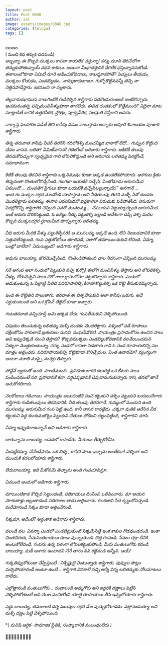 ```yaml
---
layout: post
title: Post-0048
author: sal
image: assets/images/0048.jpg
categories: [telugu]
tags: []
---
```

*ఋణం*  <br>
 ( మంచి  కధ తప్పక చదవండి)  <br>
 *అబ్బబ్బా ఈ కొబ్బరి ముక్కలు కాపలా కాయలేక ఛస్తున్నా! కన్ను మూసి తెరిచేలోగా తన్నుకుపోతున్నాయ్ వెధవ కాకులు. అయినా మీఛాదస్తానికి వేగలేక ఛస్తున్నాననుకోండి. ఈకాలంలోకూడా ఏమిటీ నూనె ఆడించుకోవడాలు, నాఖర్మకాకపోతే? పెచ్చులు తీయడం, ముక్కలు కోయడం, ఎండబెట్టడం.. నావల్లకాదుబాబూ. గుళ్ళోకొట్టినవన్నీ తెచ్చి నా నెత్తినపాడేస్తారు. ఇకనుంచి నా వల్లకాదు.*  <br>
   <br>
 *తెల్లవారుఝామున నాలుగింటికి గుడికెళ్ళిన శాస్త్రిగారు పదకొండుగంటలకి ఇంటికొచ్చారు. ఆచమనంతప్ప పచ్చిమంచినీళ్ళుకూడా తాగలేదు. ఈవిడ దండకంలో కొత్తేముంది? ఏదైనా మాట మాట్లాడితే దానికి ఉత్తరపీఠిక, స్తోత్రం, పూర్వపీఠిక, ఫలస్రుతి చెప్తేగాని ఆపదు.*  <br>
   <br>
 *నాక్కాస్త ఫలహారం పెడితే తిని కాసేపు నడుం వాలుస్తాను అన్నారు ఆవూరి శివాలయం పూజారి శాస్త్రిగారు*  <br>
   <br>
 *తిన్న తరువాత కాసేపు పేపర్ తిరగేసి గదిలోకెళ్ళి మంచమ్మీద వాలారో లేదో... గుప్పున కొట్టింది చేపల వాసన. లలితా! ఏమిటీవాసన? గదిలోంచే అరిచారు శాస్త్రిగారు. ఆకిటికీ తలుపు తెరచుకోవచ్చుగా స్వచ్ఛమైన గాలి లోపలికొస్తుంది అని అరిచారు లలితమ్మ పెరట్లోంచే, సమాధానంగా.*  <br>
   <br>
 *కిటికీ తలుపు తెరచిన శాస్త్రిగారు ఒక్కనిముషం కూడా అక్కడ ఉండలేకపోయారు. అరగంట క్రితం తిన్నదంతా గొంతులోకొచ్చేసింది. గబగబా బయటికి వచ్చేసి, ఏంటోచూడు అరుగుమీద ఏముందో.... దుంపతెగ ప్రేగులు కూడా బయటికి వచ్చేసేటట్టున్నాయ్!" అనగానే....*  <br>
 *ఇంద ఈ ముక్కల దగ్గర నుంచోండి చూసొస్తాను అని వీధితలుపు తెరచి మళ్ళీ ఏదో దండకం మొదలెట్టారు లలితమ్మ.* *ఈసారి ఎవరిమీదనో భద్రకాళిలా విరుచుకు పడిపోతోంది. విసురుగా పెరట్లోకొచ్చి శాస్త్రిగారికి చెప్పింది ఎవరో ముసలమ్మ.... చేపలగంప పెట్టుక్కూర్చుంది అరుగుమీద. ఇంకే అరుగు దొరకనట్టుంది. ఓ బకెట్టు నీళ్ళు పట్టుకెళ్ళి జల్లండి ఆవేశంగా చెప్పి వెళ్ళి మరల కొబ్బరి ముక్కలదగ్గర స్టూలుమీద కూర్చున్నారు లలితమ్మ.*  <br>
   <br>
 *వీధి అరుగు మీదికి నీళ్ళు పట్టుకెళ్ళేసరికి ఆ ముసలమ్మ అక్కడే ఉంది, లేచి నిలబడటానికి కూడా సత్తువలేనట్టుంది. గంప ఎత్తుకోబోయి తూలిపడి, ఎలాగో తమాయించుకుని లేచింది. ఏమ్మా, ఒంట్లో బాలేదా? ఏమయ్యింది? అడిగారు శాస్త్రిగారు.*  <br>
   <br>
 *అవును బాబయ్యా, జొరమొచ్చేసింది. గొంతెండిపోతుంది చాల నీరసంగా చెప్పింది ముసలమ్మ.*  <br>
   <br>
 *సరే ఆగంప అలా సందులో పెట్టుకుని వచ్చి కుర్చో! ఈలోగ మంచినీళ్ళు తెస్తాను అని లోపలికెళ్ళి, నీళ్ళు, గోరువెచ్చని పాలు చెరో గాజు గ్లాసులోనూ పట్టుకొచ్చారు శాస్త్రిగారు.* *సందులో ఆడుకుంటున్న ఓ పిల్లాణ్ణి పిలిచి పదిరూపాలిచ్చి కిరాణాకొట్టుకెళ్ళి ఒక రొట్టె తీసుకురమ్మన్నారు.*  <br>
   <br>
 *ఇంద ఈ రొట్టెతిని పాలుతాగు. తరవాత ఈ బిళ్ళవేసుకుని అలా కాసేపు ఒరుగు. అదే సర్దుకుంటుంది అని ఒక క్రోసిన్ టేబ్లెట్ కూడా ఇచ్చారు.*  <br>
   <br>
 *గంటతరవాత వచ్చిచూస్తే అమె అక్కడ లేదు. గంపతీసుకుని వెళ్ళిపోయింది.*  <br>
   <br>
 *విషయం తెలుసుకున్న లలితమ్మ మళ్ళీ దండకం మొదలెట్టారు. పళ్ళెంలో పడే రూపాయి దక్షిణకోసం పాకులాడే బ్రతుకులు మనవి. సంఘసేవొకటి. సాయంత్రం ప్రసాదంకోసం ఉంచిన పాలు అవి ఇప్పుడెక్కడి నుంచి తెస్తారు? కొబ్బరిముక్కలు ఎండబెట్టుకోవడానికి వలనేయించమని ఏళ్ళుగా మొత్తుకుంటున్నా. నన్ను ఎండలో కాపలా పెడతారు గాని ఓ వంద రూపాయలిచ్చి వల మాత్రం అల్లించరు. పదిరూపాయలిచ్చి రొట్టెకూడా కొనిచ్చేరంట. ఏంత ఉదారమో? వ్యంగ్యంగా అంటూ మూతి ముప్పై వంకర్లు తిప్పారు.*  <br>
   <br>
 *పోన్లేవే జ్వరంతో ఉంది. పాలదేముంది.. ప్రెసిడెంటుగారికి కబురెట్టి ఒక లీటరు పాలు పంపించమంటే సరి. ప్రసాదానికే కదా. సర్దిచెప్పడానికి చెపుదామనుకున్నారు గాని, తనలో తానే అనుకోగలిగారు.*  <br>
   <br>
 *నెలరోజులు గడిచాయి. సాయంత్రం అయిదింటికి పంచె కట్టుకుని పళ్ళెం పట్టుకుని బయలుదేరారు శాస్త్రిగారు గుడితలుపులు తెరవడానికి.* *వీధి తలుపు తెరవగానే, గుమ్మంలో నుంచుని ఉంది ముసలమ్మ. అరుగుమీద గంప పెట్టి ఉంది. కానీ వాసన రావట్లేదు. చక్కగా వుతికి ఆరేసిన చీర కట్టుకుని పెద్ద కుంకుమబొట్టు పెట్టుకుని చేతులు జోడించి దణ్ణంపెట్టింది, శాస్త్రిగారిని చూసి.*  <br>
   <br>
 *ఏమ్మా ఇప్పుడెలాఉన్నావ్ అని అడిగారు శాస్త్రిగారు.*  <br>
   <br>
 *బాగున్నాను బాబయ్య. ఆపదలో కాపాడేరు. మీరుణం తీర్చుకోలేను.*  <br>
   <br>
 *ఏంపర్లేదమ్మా. నేనేంచేసాను. ఒక బిళ్ళ , కాసిని పాలు ఇచ్చాను అంతేకదా! వెళ్ళిరా! అని ముందుకి కదలబోయారు శాస్త్రిగారు.*  <br>
   <br>
 *లేదుబాబయ్యా. ఇది మీకోసమే తెచ్చాను అంది గంపచూపిస్తూ.*  <br>
   <br>
 *ఏముంది అందులో  అడిగారు శాస్త్రిగారు.*  <br>
   <br>
 *మాయింటికాడ కొబ్బిరి సెట్టుందండి. పదికాయలు దింపించి ఒలిపించాను.* *మా ఆయన మోకుతాళ్లు అల్లుతాడండి పదిగజాల తాడు అల్లించాను. గిలకబావి సేద క్కట్టుకోవచ్చండి. మరేమోనండి సిక్కం కూడా అల్లించేనండి.*  <br>
   <br>
 *సిక్కమా,  అదేంటి? అర్థంకాక అడిగారు శాస్త్రిగారు.*  <br>
   <br>
 *వలండీ వల. ఏవన్నా ఎండలో ఎండబెట్టుకుంటే సిక్కమేసేత్తే ఇంక కాకుల గొడవుండదండి.  ఇంకా చింతచిగురు, సీమసింతకాయలు కూడా వున్నాయండి. కొత్త గంపండి. సేపలు గట్రా దీనికి అంటుకోలేదండి. గంపను ఉన్న పళంగా లోపలకట్టుకుపోండి. మీరు పంతులుగోరు కదండి బాబయ్యా. మడీ ఆశారం ఉంటాదని నేనే తానం సేసి కట్టేనండి అన్నీని. ఆయ్!*  <br>
   <br>
 *గుక్కతిప్పుకోకుండా చేప్పేస్తుంటే.. నిశ్చేష్టులై వింటున్నారు శాస్త్రిగారు. పువ్వుల పొట్లం మర్చిపోయారండీ అంటూ ఉంటే... శాస్త్రిగారి వెనకాలే వచ్చి అన్నీ విన్న లలితమ్మకు  నోటమాటలు రాలేదు.*  <br>
   <br>
 *ఎల్లోత్తానండి పంతులుగోరు... దండాలండి అమ్మగోరు అని ఇద్దరికి దణ్ణాలు పెట్టేసి వెళ్ళిపోబోతుంటే ఆపి మొల సంచిలోంచి యాభై రూపాయలు తీసి ఇవ్వబోయారు శాస్త్రిగారు.*  <br>
   <br>
 *వద్దు బాబయ్య. తమలాంటి దర్మ పెబువుల దగ్గర మేం పుచ్చుకోగూడదు. వత్తానండయ్యా అని మళ్ళీ దణ్ణం పెట్టి వెళ్ళిపోయింది.*  <br>
   <br>
 *( *మనిషి ఆర్థిక- సామాజిక స్థితికి, సంస్కారానికి సంబంధంలేదు )*  <br>
   <br>
 🍃🌸🍃🌸🍃🌸🍃🌸🍃